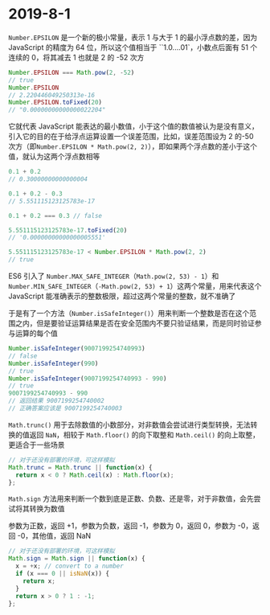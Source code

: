 # 2019-8-1

`Number.EPSILON` 是一个新的极小常量，表示 1 与大于 1 的最小浮点数的差，因为 JavaScript 的精度为 64 位，所以这个值相当于 ``1.0....01`，小数点后面有 51 个连续的 0，将其减去 1 也就是 2 的 -52 次方

```JavaScript
Number.EPSILON === Math.pow(2, -52)
// true
Number.EPSILON
// 2.220446049250313e-16
Number.EPSILON.toFixed(20)
// "0.00000000000000022204"
```

它就代表 JavaScript 能表达的最小数值，小于这个值的数值被认为是没有意义，引入它的目的在于给浮点运算设置一个误差范围，比如，误差范围设为 2 的-50 次方（即`Number.EPSILON * Math.pow(2, 2)`），即如果两个浮点数的差小于这个值，就认为这两个浮点数相等

```JavaScript
0.1 + 0.2
// 0.30000000000000004

0.1 + 0.2 - 0.3
// 5.551115123125783e-17

0.1 + 0.2 === 0.3 // false

5.551115123125783e-17.toFixed(20)
// '0.00000000000000005551'

5.551115123125783e-17 < Number.EPSILON * Math.pow(2, 2)
// true
```

ES6 引入了 `Number.MAX_SAFE_INTEGER`（`Math.pow(2, 53) - 1`）和 `Number.MIN_SAFE_INTEGER`（`-Math.pow(2, 53) + 1`）这两个常量，用来代表这个 JavaScript 能准确表示的整数极限，超过这两个常量的整数，就不准确了

于是有了一个方法（`Number.isSafeInteger()`）用来判断一个整数是否在这个范围之内，但是要验证运算结果是否在安全范围内不要只验证结果，而是同时验证参与运算的每个值

```JavaScript
Number.isSafeInteger(9007199254740993)
// false
Number.isSafeInteger(990)
// true
Number.isSafeInteger(9007199254740993 - 990)
// true
9007199254740993 - 990
// 返回结果 9007199254740002
// 正确答案应该是 9007199254740003
```

`Math.trunc()` 用于去除数值的小数部分，对非数值会尝试进行类型转换，无法转换的值返回 `NaN`，相较于 `Math.floor()` 的向下取整和 `Math.ceil()` 的向上取整，更适合于一些场景

```JavaScript
// 对于还没有部署的环境，可这样模拟
Math.trunc = Math.trunc || function(x) {
  return x < 0 ? Math.ceil(x) : Math.floor(x);
};
```

`Math.sign` 方法用来判断一个数到底是正数、负数、还是零，对于非数值，会先尝试将其转换为数值

参数为正数，返回 +1，参数为负数，返回 -1，参数为 0，返回 0，参数为 -0，返回 -0，其他值，返回 NaN

```JavaScript
// 对于还没有部署的环境，可这样模拟
Math.sign = Math.sign || function(x) {
  x = +x; // convert to a number
  if (x === 0 || isNaN(x)) {
    return x;
  }
  return x > 0 ? 1 : -1;
};
```
